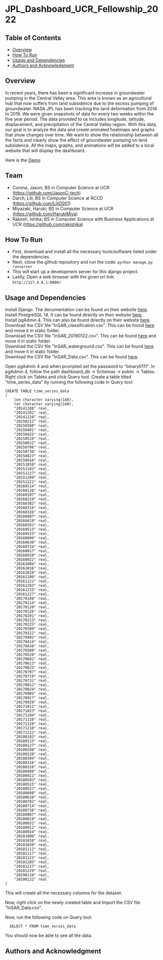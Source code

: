 # JPL_Dashboard_UCR_Fellowship_2022

## Table of Contents
- [Overview](#overview)
- [How To Run](#how-to-run)
- [Usage and Dependencies](#usage-and-dependencies)
- [Authors and Acknowledgment](#authors-and-acknowledgment)

## Overview
In recent years, there has been a significant increase in groundwater pumping in the Central Valley area. This area is known as an agricultural hub that now suffers from land subsidence due to the excess pumping of groundwater. NASA JPL has been tracking the land deformation from 2014 to 2019. We were given snapshots of data for every two weeks within the five year period. The data provided to us includes longitude, latitude, displacement, and precipitation of the Central Valley region. With this data, our goal is to analyze the data and create animated heatmaps and graphs that show changes over time. We want to show the relationship between all the facts and clearly show the effect of groundwater pumping on land subsidence. All the maps, graphs, and animations will be added to a local website that will display the dashboard.

Here is the [Demo](https://youtu.be/xr3SV-wODyA)

## Team
* Corona, Jason; BS in Computer Science at UCR (https://github.com/JasonC-tech)
* Darch, Lili; BS in Computer Science at RCCD (https://github.com/LiliD001)
* Miyazaki, Haruki; BS in Computer Science at UCR (https://github.com/HarukiMiya)
* Rakesh, Ishika; BS in Computer Science with Business Applications at UCR (https://github.com/rakishika)


## How To Run
* First, download and install all the necessary tools/software listed under the dependencies. 
* Next, clone the github repository and run the code: ```python manage.py runserver```
* This will start up a development server for this django project.
* Lastly, Open a web browser with the given url link: ```http://127.0.0.1:8000/```

## Usage and Dependencies
Install Django. The documentation can be found on their website [here](https://docs.djangoproject.com/en/4.0/topics/install/).\
Install PostgreSQL 14. It can be found directly on their website [here](https://www.postgresql.org/download/).\
Install pgAdmin 4. This can also be found directly on their website [here](https://www.pgadmin.org/download/).\
Download the CSV file "InSAR_classification.csv". This can be found [here](https://drive.google.com/file/d/16-IoFQkVOHvRwyuKz8qgV-cgfmFcNwL8/view?usp=sharing) and move it in static folder.\
Download the CSV file "InSAR_20190122.csv". This can be found [here](https://drive.google.com/file/d/1XOCf7DHEuD0aVvRPsYFjhilpGFu1g3JH/view?usp=sharing) and move it in static folder.\
Download the CSV file "InSAR_waterground.csv". This can be found [here](https://drive.google.com/file/d/1zw-rAUJE5hARRGc-clkY2xYNgDYQoZ-_/view?usp=sharing) and move it in static folder.\
Download the CSV file "InSAR_Data.csv". This can be found [here](https://drive.google.com/file/d/1VssVSU-Ijm6YoDmv3syT4DZZoeiAIQhV/view?usp=sharing).

Open pgAdmin 4 and when prompted set the password to "binary0111".
In pgAdmin 4, follow the path dashboard_db -> Schemas -> public -> Tables.
Right click on Tables and click Query tool.
Create a table titled "time_series_data" by running the following code in Query tool:
```
CREATE TABLE time_series_data 
(
    lon character varying(140),
    lat character varying(140),
    "20141108" real,
    "20141202" real,
    "20141226" real,
    "20150212" real,
    "20150308" real,
    "20150401" real,
    "20150425" real,
    "20150519" real,
    "20150612" real,
    "20150706" real,
    "20150730" real,
    "20150823" real,
    "20150916" real,
    "20151010" real,
    "20151103" real,
    "20151127" real,
    "20151209" real,
    "20151221" real,
    "20160114" real,
    "20160126" real,
    "20160207" real,
    "20160219" real,
    "20160302" real,
    "20160314" real,
    "20160326" real,
    "20160407" real,
    "20160419" real,
    "20160501" real,
    "20160513" real,
    "20160525" real,
    "20160606" real,
    "20160630" real,
    "20160724" real,
    "20160817" real,
    "20160910" real,
    "20160922" real,
    "20161004" real,
    "20161016" real,
    "20161028" real,
    "20161109" real,
    "20161121" real,
    "20161203" real,
    "20161215" real,
    "20161227" real,
    "20170108" real,
    "20170114" real,
    "20170120" real,
    "20170126" real,
    "20170201" real,
    "20170213" real,
    "20170225" real,
    "20170309" real,
    "20170321" real,
    "20170402" real,
    "20170414" real,
    "20170426" real,
    "20170508" real,
    "20170520" real,
    "20170601" real,
    "20170613" real,
    "20170625" real,
    "20170707" real,
    "20170719" real,
    "20170731" real,
    "20170812" real,
    "20170824" real,
    "20170905" real,
    "20170917" real,
    "20170929" real,
    "20171011" real,
    "20171023" real,
    "20171104" real,
    "20171116" real,
    "20171128" real,
    "20171210" real,
    "20171222" real,
    "20180103" real,
    "20180115" real,
    "20180127" real,
    "20180208" real,
    "20180220" real,
    "20180304" real,
    "20180316" real,
    "20180328" real,
    "20180409" real,
    "20180421" real,
    "20180503" real,
    "20180515" real,
    "20180527" real,
    "20180608" real,
    "20180620" real,
    "20180702" real,
    "20180714" real,
    "20180726" real,
    "20180807" real,
    "20180819" real,
    "20180831" real,
    "20180912" real,
    "20180924" real,
    "20181006" real,
    "20181018" real,
    "20181030" real,
    "20181111" real,
    "20181117" real,
    "20181123" real,
    "20181205" real,
    "20181217" real,
    "20181229" real,
    "20190110" real,
    "20190122" real
)
```
This will create all the necessary columns for the dataset.

Now, right click on the newly created table and Import the CSV file "InSAR_Data.csv".

Now, run the following code on Query tool:
```
  SELECT * FROM time_series_data
```
You should now be able to see all the data.

## Authors and Acknowledgment

